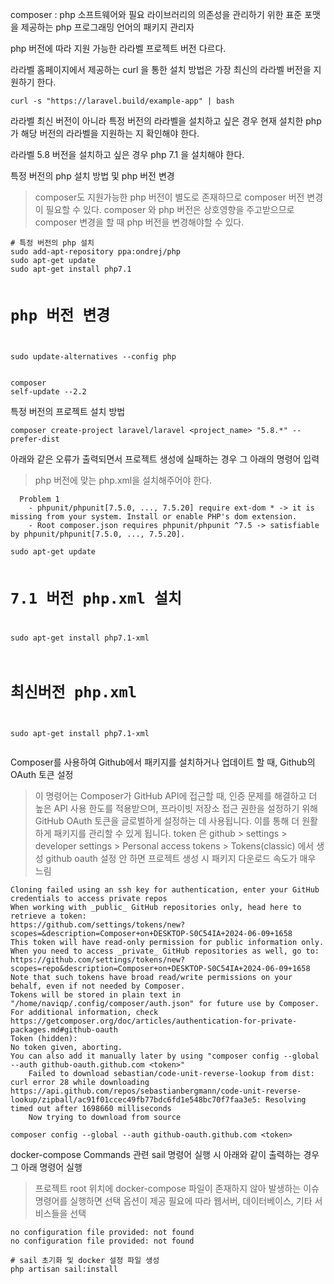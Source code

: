<p>composer : php 소프트웨어와 필요 라이브러리의 의존성을 관리하기 위한 표준 포맷을 제공하는 php 프로그래밍 언어의 패키지 관리자</p>
<p>php 버전에 따라 지원 가능한 라라벨 프로젝트 버전 다르다.</p>
<p>라라벨 홈페이지에서 제공하는 curl 을 통한 설치 방법은 가장 최신의 라라벨 버전을 지원하기 한다.</p>
<pre><code>curl -s &quot;https://laravel.build/example-app&quot; | bash</code></pre><p>라라벨 최신 버전이 아니라 특정 버전의 라라벨을 설치하고 싶은 경우 현재 설치한 php가 해당 버전의 라라벨을 지원하는 지 확인해야 한다.</p>
<p>라라벨 5.8 버전을 설치하고 싶은 경우 php 7.1 을 설치해야 한다.</p>
<p>특정 버전의 php 설치 방법 및 php 버전 변경</p>
<blockquote>
<p>composer도 지원가능한 php 버전이 별도로 존재하므로 composer 버전 변경이 필요할 수 있다.
composer 와 php 버전은 상호영향을 주고받으므로 composer 변경을 할 때 php 버전을 변경해야할 수 있다.</p>
</blockquote>
<pre><code># 특정 버전의 php 설치
sudo add-apt-repository ppa:ondrej/php
sudo apt-get update
sudo apt-get install php7.1

# php 버전 변경
sudo update-alternatives --config php</code></pre><pre><code>composer self-update --2.2</code></pre><p>특정 버전의 프로젝트 설치 방법</p>
<pre><code>composer create-project laravel/laravel &lt;project_name&gt; &quot;5.8.*&quot; --prefer-dist</code></pre><p>아래와 같은 오류가 출력되면서 프로젝트 생성에 실패하는 경우 그 아래의 명령어 입력</p>
<blockquote>
<p>php 버전에 맞는 php.xml을 설치해주어야 한다.</p>
</blockquote>
<pre><code>  Problem 1
    - phpunit/phpunit[7.5.0, ..., 7.5.20] require ext-dom * -&gt; it is missing from your system. Install or enable PHP's dom extension.
    - Root composer.json requires phpunit/phpunit ^7.5 -&gt; satisfiable by phpunit/phpunit[7.5.0, ..., 7.5.20].</code></pre><pre><code>sudo apt-get update

# 7.1 버전 php.xml 설치
sudo apt-get install php7.1-xml

# 최신버전 php.xml
sudo apt-get install php7.1-xml
</code></pre><p>Composer를 사용하여 Github에서 패키지를 설치하거나 업데이트 할 때, Github의 OAuth 토큰 설정</p>
<blockquote>
<p> 이 명령어는 Composer가 GitHub API에 접근할 때, 인증 문제를 해결하고 더 높은 API 사용 한도를 적용받으며, 프라이빗 저장소 접근 권한을 설정하기 위해 GitHub OAuth 토큰을 글로벌하게 설정하는 데 사용됩니다. 이를 통해 더 원활하게 패키지를 관리할 수 있게 됩니다. token 은 github &gt; settings &gt; developer settings &gt; Personal access tokens &gt; Tokens(classic) 에서 생성
github oauth 설정 안 하면 프로젝트 생성 시 패키지 다운로드 속도가 매우 느림</p>
</blockquote>
<pre><code>Cloning failed using an ssh key for authentication, enter your GitHub credentials to access private repos
When working with _public_ GitHub repositories only, head here to retrieve a token:
https://github.com/settings/tokens/new?scopes=&amp;description=Composer+on+DESKTOP-S0C54IA+2024-06-09+1658
This token will have read-only permission for public information only.
When you need to access _private_ GitHub repositories as well, go to:
https://github.com/settings/tokens/new?scopes=repo&amp;description=Composer+on+DESKTOP-S0C54IA+2024-06-09+1658
Note that such tokens have broad read/write permissions on your behalf, even if not needed by Composer.
Tokens will be stored in plain text in &quot;/home/naviqp/.config/composer/auth.json&quot; for future use by Composer.
For additional information, check https://getcomposer.org/doc/articles/authentication-for-private-packages.md#github-oauth
Token (hidden):
No token given, aborting.
You can also add it manually later by using &quot;composer config --global --auth github-oauth.github.com &lt;token&gt;&quot;
    Failed to download sebastian/code-unit-reverse-lookup from dist: curl error 28 while downloading https://api.github.com/repos/sebastianbergmann/code-unit-reverse-lookup/zipball/ac91f01ccec49fb77bdc6fd1e548bc70f7faa3e5: Resolving timed out after 1698660 milliseconds
    Now trying to download from source</code></pre><pre><code>composer config --global --auth github-oauth.github.com &lt;token&gt;</code></pre><p>docker-compose Commands 관련 sail 명령어 실행 시 아래와 같이 출력하는 경우 그 아래 명령어 실행</p>
<blockquote>
<p>프로젝트 root 위치에 docker-compose 파일이 존재하지 않아 발생하는 이슈
명령어를 실행하면 선택 옵션이 제공
필요에 따라 웹서버, 데이터베이스, 기타 서비스들을 선택</p>
</blockquote>
<pre><code>no configuration file provided: not found
no configuration file provided: not found</code></pre><pre><code># sail 초기화 및 docker 설정 파일 생성
php artisan sail:install</code></pre>